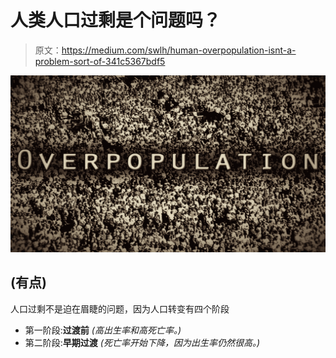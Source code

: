 # 人类人口过剩是个问题吗？

> 原文：<https://medium.com/swlh/human-overpopulation-isnt-a-problem-sort-of-341c5367bdf5>

![](img/aa825c5ce155a135b78975183ecd46a6.png)

## (有点)

人口过剩不是迫在眉睫的问题，因为人口转变有四个阶段

*   第一阶段:**过渡前** *(高出生率和高死亡率。)*
*   第二阶段:**早期过渡** *(死亡率开始下降，因为出生率仍然很高。)*